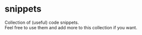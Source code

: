 # snippets
Collection of (useful) code snippets.  
Feel free to use them and add more to this collection if you want.
